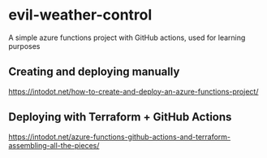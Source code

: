 # evil-weather-control
A simple azure functions project with GitHub actions, used for learning purposes

## Creating and deploying manually
https://intodot.net/how-to-create-and-deploy-an-azure-functions-project/

## Deploying with Terraform + GitHub Actions
https://intodot.net/azure-functions-github-actions-and-terraform-assembling-all-the-pieces/
